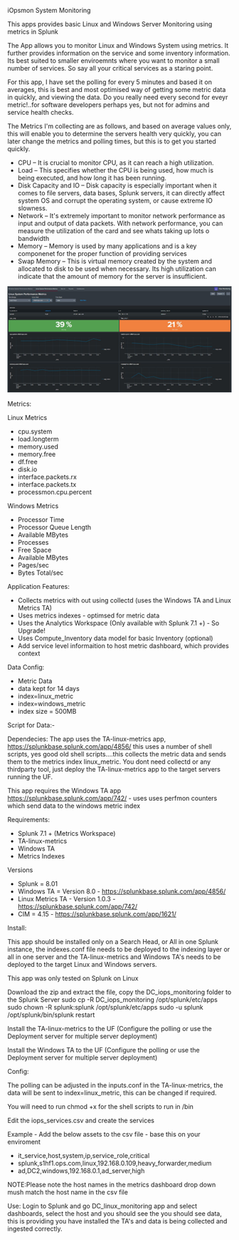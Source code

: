 iOpsmon System Monitoring

This apps provides basic Linux and Windows Server Monitoring using metrics in Splunk

The App allows you to monitor Linux and Windows System using metrics. It further provides information on the service and some inventory information. Its best suited to smaller enviroemnts where you want to monitor a small number of services. So say all your critical services as a staring point.

For this app, I have set the polling for every 5 minutes and based it on averages, this is best and most optimised way of getting some metric data in quickly, and viewing the data. Do you really need every second for eveyr metric!..for software developers perhaps yes, but not for admins and service health checks.

The Metrics I'm collecting are as follows, and based on average values only, this will enable you to determine the servers health very quickly, you can later change the metrics and polling times, but this is to get you started quickly.

- CPU – It is crucial to monitor CPU, as it can reach a high utilization.
- Load – This specifies whether the CPU is being used, how much is being executed, and how long   it has been running.
- Disk Capacity and IO – Disk capacity is especially important when it comes to file servers, data bases, Splunk servers, it can directly affect system OS and corrupt the operating system, or cause extreme IO slowness.
- Network – It's extremely important to monitor network performance as input and output of data packets. With network performance, you can measure the utilization of the card and see whats taking up lots o bandwidth
- Memory – Memory is used by many applications and is a key componenet for the proper function of providing services
- Swap Memory – This is virtual memory created by the system and allocated to disk to be used when necessary. Its high utilization can indicate that the amount of memory for the server is     insufficient.

![](images/iopsmon.jpg)

Metrics:

Linux Metrics
- cpu.system
- load.longterm
- memory.used
- memory.free
- df.free
- disk.io
- interface.packets.rx
- interface.packets.tx
- processmon.cpu.percent

Windows Metrics
- Processor Time
- Processor Queue Length
- Available MBytes
- Processes
- Free Space
- Available MBytes
- Pages/sec
- Bytes Total/sec

Application Features:

- Collects metrics with out using collectd (uses the Windows TA and Linux Metrics TA)
- Uses metrics indexes - optimsed for metric data
- Uses the Analytics Workspace (Only available with Splunk 7.1 +) - So Upgrade!
- Uses Compute_Inventory data model for basic Inventory (optional)
- Add service level informaition to host metric dashboard, which provides context

Data Config:
- Metric Data
- data kept for 14 days
- index=linux_metric
- index=windows_metric
- index size = 500MB

Script for Data:-

Dependecies:
The app uses the TA-linux-metrics app, https://splunkbase.splunk.com/app/4856/ this uses a number of shell scripts, yes good old shell scripts....this collects the metric data and sends them to the metrics index linux_metric. You dont need collectd or any thirdparty tool, just deploy the TA-linux-metrics app to the target servers running the UF.

This app requires the Windows TA app https://splunkbase.splunk.com/app/742/ - uses uses perfmon counters which send data to the windows metric index

Requirements:
- Splunk 7.1 + (Metrics Workspace)
- TA-linux-metrics
- Windows TA
- Metrics Indexes

Versions
- Splunk = 8.01
- Windows TA = Version 8.0 - https://splunkbase.splunk.com/app/4856/
- Linux Metrics TA - Version 1.0.3  - https://splunkbase.splunk.com/app/742/ 
- CIM = 4.15 - https://splunkbase.splunk.com/app/1621/  

Install:

This app should be installed only on a Search Head, or All in one Splunk instance, the indexes.conf file needs to be deployed to the indexing layer or all in one server and the TA-linux-metrics and Windows TA's needs to be deployed to the target Linux and Windows servers.

This app was only tested on Splunk on Linux

Download the zip and extract the file, copy the DC_iops_monitoring folder to the Splunk Server
sudo cp -R DC_iops_monitoring /opt/splunk/etc/apps
sudo chown -R splunk:splunk /opt/splunk/etc/apps
sudo -u splunk /opt/splunk/bin/splunk restart

Install the TA-linux-metrics to the UF (Configure the polling or  use the Deployment server for multiple server deployment)

Install the Windows TA to the UF (Configure the polling or  use the Deployment server for multiple server deployment)

Config:

The polling can be adjusted in the inputs.conf in the TA-linux-metrics, the data will be sent to index=linux_metric, this can be changed if required.

You will need to run chmod +x for the shell scripts to run in /bin  

Edit the iops_services.csv and create the services

Example - Add the below assets to the csv file - base this on your enviroment
- it_service,host,system,ip,service_role,critical
- splunk,s1hf1.ops.com,linux,192.168.0.109,heavy_forwarder,medium
- ad,DC2,windows,192.168.0.1,ad_server,high

NOTE:Please note the host names in the metrics dashboard drop down mush match the host name in the csv file

Use:
Login to Splunk and go DC_linux_monitoring app and select dashboards, select the host and you should see the you should see data, this is providing you have installed the TA's and data is being collected and ingested correctly.
